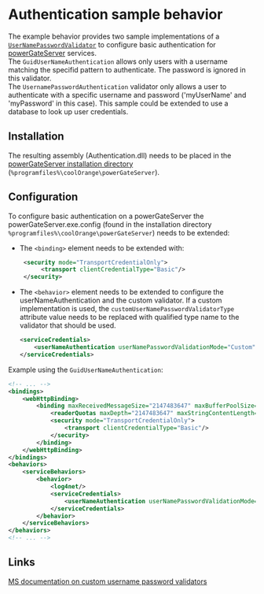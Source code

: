 # Authentication sample behavior

The example behavior provides two sample implementations of a [`UserNamePasswordValidator`](https://learn.microsoft.com/en-us/dotnet/api/system.identitymodel.selectors.usernamepasswordvalidator?view=netframework-4.8.1) to configure basic authentication for [powerGateServer](https://doc.coolorange.com/projects/powergateserver/en/stable/) services.  
The `GuidUserNameAuthentication` allows only users with a username matching the specifid pattern to authenticate. The password is ignored in this validator.  
The `UsernamePasswordAuthentication` validator only allows a user to authenticate with a specific username and password ('myUserName' and 'myPassword' in this case). This sample could be extended to use a database to look up user credentials.


## Installation
The resulting assembly (Authentication.dll) needs to be placed in the [powerGateServer installation directory](https://doc.coolorange.com/projects/powergateserver/en/stable/installation/#install-locations) (`%programfiles%\coolOrange\powerGateServer`).

## Configuration
To configure basic authentication on a powerGateServer the powerGateServer.exe.config (found in the installation directory `%programfiles%\coolOrange\powerGateServer`) needs to be extended:
* The `<binding>` element needs to be extended with:
  ```xml
   <security mode="TransportCredentialOnly">
        <transport clientCredentialType="Basic"/>
   </security>
   ```
* The `<behavior>` element needs to be extended to configure the userNameAuthentication and the custom validator. If a custom implementation is used, the `customUserNamePasswordValidatorType` attribute value needs to be replaced with qualified type name to the validator that should be used.
  ```xml
  <serviceCredentials>
      <userNameAuthentication userNamePasswordValidationMode="Custom" customUserNamePasswordValidatorType="Authentication.GuidUserNameAuthentication, Authentication, Version=1.0.0.0, Culture=neutral, PublicKeyToken=null"/>
  </serviceCredentials>
  ```

Example using the `GuidUserNameAuthentication`:
```xml
<!-- ... -->
<bindings>
    <webHttpBinding>
        <binding maxReceivedMessageSize="2147483647" maxBufferPoolSize="2147483647" maxBufferSize="2147483647">
            <readerQuotas maxDepth="2147483647" maxStringContentLength="2147483647" maxArrayLength="2147483647" maxBytesPerRead="2147483647" maxNameTableCharCount="2147483647"/>
            <security mode="TransportCredentialOnly">
                <transport clientCredentialType="Basic"/>
            </security>
        </binding>
    </webHttpBinding>
</bindings>
<behaviors>
    <serviceBehaviors>
        <behavior>
            <log4net/>
            <serviceCredentials>
                <userNameAuthentication userNamePasswordValidationMode="Custom" customUserNamePasswordValidatorType="Authentication.GuidUserNameAuthentication, Authentication, Version=1.0.0.0, Culture=neutral, PublicKeyToken=null"/>
            </serviceCredentials>
        </behavior>
    </serviceBehaviors>
</behaviors>
<!-- ... -->
```

## Links
[MS documentation on custom username password validators](https://learn.microsoft.com/en-us/dotnet/framework/wcf/feature-details/how-to-use-a-custom-user-name-and-password-validator)